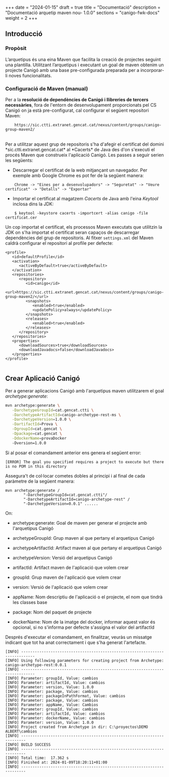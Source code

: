 +++
date        = "2024-01-15"
draft       = true
title       = "Documentació"
description = "Documentació arquetip maven nou- 1.0.0"
sections    = "canigo-fwk-docs"
weight		= 2
+++

## Introducció

### Propòsit

L’arquetipus és una eina Maven que facilita la creació de projectes seguint una plantilla. Utilitzant l’arquetipus i executant un goal de maven obtenim un projecte Canigó amb una base pre-configurada preparada per a incorporar-li noves funcionalitats.

### Configuració de Maven (manual)

Per a la **resolució de dependències de Canigó i llibreries de tercers necessàries**, fora de l'entorn de desenvolupament proporcionats pel CS Canigó on ja està pre-configurat,
cal configurar el següent repositori Maven:

```
    https://sic.ctti.extranet.gencat.cat/nexus/content/groups/canigo-group-maven2/
```

<br/>
Per a utilitzar aquest grup de repositoris s'ha d'afegir el certificat del domini *sic.ctti.extranet.gencat.cat* al *Cacerts* de Java des d'on s'executi el procés Maven que construeix l'aplicació Canigó.
Les passes a seguir serien les següents:

* Descarregar el certificat de la web mitjançant un navegador. Per exemple amb Google Chrome es pot fer de la següent manera:
```
    Chrome -> "Eines per a desenvolupadors" -> "Seguretat" -> "Veure certificat" -> "Detalls" -> "Exportar"
```
* Importar el certificat al magatzem *Cacerts* de Java amb l'eina *Keytool* inclosa dins la JDK:
```
    $ keytool -keystore cacerts -importcert -alias canigo -file certificat.cer
```

Un cop importat el certificat, els processos Maven executats que utilitzin la JDK on s'ha importat el certificat seran capaços de descarregar dependències del grup de repositoris.
Al fitxer `settings.xml` del Maven caldrà configurar el repositori al profile per defecte:

```
<profile>
   <id>defaultProfile</id>
   <activation>
      <activeByDefault>true</activeByDefault>
   </activation>
   <repositories>
      <repository>
         <id>canigo</id>
         <url>https://sic.ctti.extranet.gencat.cat/nexus/content/groups/canigo-group-maven2/</url>
         <snapshots>
            <enabled>true</enabled>
            <updatePolicy>always</updatePolicy>
         </snapshots>
         <releases>
            <enabled>true</enabled>
         </releases>
      </repository>
   </repositories>
   <properties>
      <downloadSources>true</downloadSources>
      <downloadJavadocs>false</downloadJavadocs>
   </properties>
</profile>


```

## Crear Aplicació Canigó

Per a generar aplicacions Canigó amb l'arquetipus maven utilitzarem el goal *archetype:generate*:

```bash
mvn archetype:generate \
   -DarchetypeGroupId=cat.gencat.ctti \
   -DarchetypeArtifactId=canigo-archetype-rest-ms \
   -DarchetypeVersion=1.0.0 \
   -DartifactId=Prova \
   -DgroupId=cat.gencat \
   -Dpackage=cat.gencat \
   -DdockerName=provaDocker
   -Dversion=1.0.0
```
Si al posar el comandament anterior ens genera el següent error:

```shell
[ERROR] The goal you specified requires a project to execute but there is no POM in this directory 
```
Assegura't de col·locar cometes dobles al principi i al final de cada paràmetre de la següent manera:

```shell
mvn archetype:generate / 
		"-DarchetypeGroupId=cat.gencat.ctti"/ 
		"-DarchetypeArtifactId=canigo-archetype-rest" / 
		"-DarchetypeVersion=0.0.1" ......
```

On:

- archetype:generate: Goal de maven per generar el projecte amb l'arquetipus Canigó

- archetypeGroupId: Grup maven al que pertany el arquetipus Canigó

- archetypeArtifactId: Artifact maven al que pertany el arquetipus Canigó

- archetypeVersion: Versió del arquetipus Canigó

- artifactId: Artifact maven de l'aplicació que volem crear

- groupId: Grup maven de l'aplicació que volem crear

- version: Versió de l'aplicació que volem crear

- appName: Nom descriptiu de l'aplicació o el projecte, el nom que tindrà les classes base

- package: Nom del paquet de projecte

- dockerName: Nom de la imatge del docker, informar aquest valor és opcional, si no s'informa per defecte s'assigna el valor del artifactId

Després d'executar el comandament, en finalitzar, veuràs un missatge indicant que tot ha anat correctament i que s'ha generat l'artefacte.

```shell
[INFO] ----------------------------------------------------------------------------
[INFO] Using following parameters for creating project from Archetype: canigo-archetype-rest:0.0.1
[INFO] ----------------------------------------------------------------------------
[INFO] Parameter: groupId, Value: cambios
[INFO] Parameter: artifactId, Value: cambios
[INFO] Parameter: version, Value: 1.0.0
[INFO] Parameter: package, Value: cambios
[INFO] Parameter: packageInPathFormat, Value: cambios
[INFO] Parameter: package, Value: cambios
[INFO] Parameter: appName, Value: Cambios
[INFO] Parameter: groupId, Value: cambios
[INFO] Parameter: artifactId, Value: cambios
[INFO] Parameter: dockerName, Value: cambios
[INFO] Parameter: version, Value: 1.0.0
[INFO] Project created from Archetype in dir: C:\proyectos\DEMO ALBERT\cambios
[INFO] ------------------------------------------------------------------------
[INFO] BUILD SUCCESS
[INFO] ------------------------------------------------------------------------
[INFO] Total time:  17.362 s
[INFO] Finished at: 2024-01-09T18:20:11+01:00
[INFO] ------------------------------------------------------------------------
```
